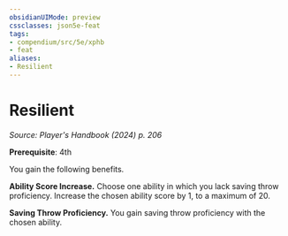 ```yaml
---
obsidianUIMode: preview
cssclasses: json5e-feat
tags:
- compendium/src/5e/xphb
- feat
aliases:
- Resilient
---
```

# Resilient
*Source: Player's Handbook (2024) p. 206*  

**Prerequisite**: 4th

You gain the following benefits.

**Ability Score Increase.** Choose one ability in which you lack saving throw proficiency. Increase the chosen ability score by 1, to a maximum of 20.

**Saving Throw Proficiency.** You gain saving throw proficiency with the chosen ability.